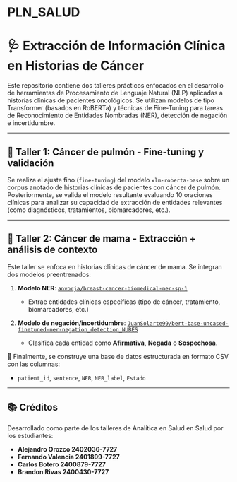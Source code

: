 # PLN_SALUD
# 🩺 Extracción de Información Clínica en Historias de Cáncer

Este repositorio contiene dos talleres prácticos enfocados en el desarrollo de herramientas de Procesamiento de Lenguaje Natural (NLP) aplicadas a historias clínicas de pacientes oncológicos. Se utilizan modelos de tipo Transformer (basados en RoBERTa) y técnicas de Fine-Tuning para tareas de Reconocimiento de Entidades Nombradas (NER), detección de negación e incertidumbre.

---

## 🧪 Taller 1: Cáncer de pulmón - Fine-tuning y validación

Se realiza el ajuste fino (`fine-tuning`) del modelo `xlm-roberta-base` sobre un corpus anotado de historias clínicas de pacientes con cáncer de pulmón. Posteriormente, se valida el modelo resultante evaluando 10 oraciones clínicas para analizar su capacidad de extracción de entidades relevantes (como diagnósticos, tratamientos, biomarcadores, etc.).

---

## 🧪 Taller 2: Cáncer de mama - Extracción + análisis de contexto

Este taller se enfoca en historias clínicas de cáncer de mama. Se integran dos modelos preentrenados:

1. **Modelo NER**: [`anvorja/breast-cancer-biomedical-ner-sp-1`](https://huggingface.co/anvorja/breast-cancer-biomedical-ner-sp-1)
   - Extrae entidades clínicas específicas (tipo de cáncer, tratamiento, biomarcadores, etc.)

2. **Modelo de negación/incertidumbre**: [`JuanSolarte99/bert-base-uncased-finetuned-ner-negation_detection_NUBES`](https://huggingface.co/JuanSolarte99/bert-base-uncased-finetuned-ner-negation_detection_NUBES)
   - Clasifica cada entidad como **Afirmativa**, **Negada** o **Sospechosa**.

🔄 Finalmente, se construye una base de datos estructurada en formato CSV con las columnas:
- `patient_id`, `sentence`, `NER`, `NER_label`, `Estado`

---

## 📚 Créditos

Desarrollado como parte de los talleres de Analítica en Salud en Salud por los estudiantes: 

- **Alejandro Orozco 2402036-7727**
- **Fernando Valencia 2401899-7727**
- **Carlos Botero 2400879-7727**
- **Brandon Rivas 2400430-7727**

